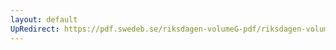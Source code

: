 ```yaml
---
layout: default
UpRedirect: https://pdf.swedeb.se/riksdagen-volumeG-pdf/riksdagen-volumeG-pdf/data/197677/reg_197677__reg_02/reg_197677__reg_02_0063.pdf
---
```

